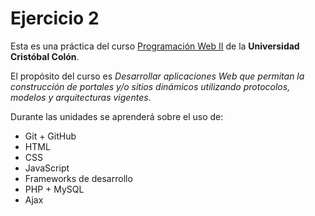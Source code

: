 # Ejercicio 2
Esta es una práctica del curso [Programación Web II](https://www.google.com) de la **Universidad Cristóbal Colón**.

El propósito del curso es *Desarrollar aplicaciones Web que permitan la construcción de portales y/o sitios dinámicos utilizando protocolos, modelos y arquitecturas vigentes*.

Durante las unidades se aprenderá sobre el uso de:
* Git + GitHub
* HTML
* CSS
* JavaScript
* Frameworks de desarrollo
* PHP + MySQL
* Ajax
